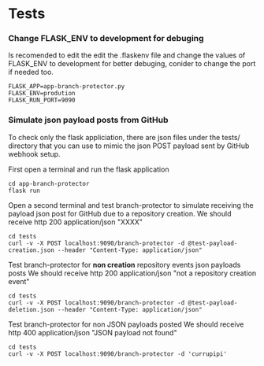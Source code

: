 # Tests 


### Change FLASK_ENV  to development for debuging

Is recomended to edit the edit the .flaskenv file and change the values of FLASK_ENV to development for better debuging, conider to change the port if needed too.

```
FLASK_APP=app-branch-protector.py
FLASK_ENV=prodution
FLASK_RUN_PORT=9090
```

### Simulate json payload posts from GitHub

To check only the flask appliciation, there are json files under the tests/ directory that you can use to mimic the json POST payload sent by  GitHub webhook setup.

First open a terminal and run the flask application

```
cd app-branch-protector
flask run
```

Open a second terminal and test branch-protector to simulate receiving the payload json post for GitHub due to a repository creation.
We should receive http 200 application/json "XXXX"

```
cd tests
curl -v -X POST localhost:9090/branch-protector -d @test-payload-creation.json --header "Content-Type: application/json"
```

Test branch-protector for **non creation** repository events json payloads posts
We should receive http 200 application/json "not a repository creation event"

```
cd tests
curl -v -X POST localhost:9090/branch-protector -d @test-payload-deletion.json --header "Content-Type: application/json"
```

Test branch-protector for non JSON  payloads posted
We should receive http 400 application/json "JSON payload not found"

```
cd tests
curl -v -X POST localhost:9090/branch-protector -d 'currupipi'
```
